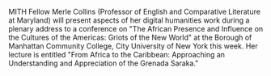MITH Fellow Merle Collins (Professor of English and Comparative Literature at Maryland) will present aspects of her digital humanities work during a plenary address to a conference on "The African Presence and Influence on the Cultures of the Americas: Griots of the New World" at the Borough of Manhattan Community College, City University of New York this week. Her lecture is entitled "From Africa to the Caribbean: Approaching an Understanding and Appreciation of the Grenada Saraka."